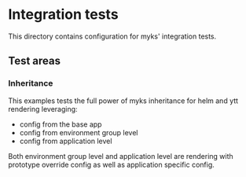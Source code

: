 # Integration tests

This directory contains configuration for myks' integration tests.

## Test areas

### Inheritance

This examples tests the full power of myks inheritance for helm and ytt rendering leveraging:

- config from the base app
- config from environment group level
- config from application level

Both environment group level and application level are rendering with prototype override config as well as application specific config.


